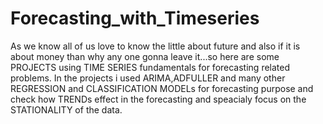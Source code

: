 # Forecasting_with_Timeseries
As we know all of us love to know the little about future and also if it is about money than why any one gonna leave it...so here are some PROJECTS using TIME SERIES 
fundamentals for forecasting related problems.
In the projects i used ARIMA,ADFULLER and many other REGRESSION and CLASSIFICATION MODELs for forecasting purpose and check how TRENDs effect in the forecasting and speacialy focus on the STATIONALITY of the data.
